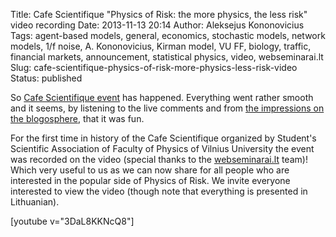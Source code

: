 Title: Cafe Scientifique "Physics of Risk: the more physics, the less risk" video recording
Date: 2013-11-13 20:14
Author: Aleksejus Kononovicius
Tags: agent-based models, general, economics, stochastic models, network models, 1/f noise, A. Kononovicius, Kirman model, VU FF, biology, traffic, financial markets, announcement, statistical physics, video, webseminarai.lt
Slug: cafe-scientifique-physics-of-risk-more-physics-less-risk-video
Status: published

So
[Cafe Scientifique
event]({filename}/articles/2013/cafe-scientifique-physics-of-risk.md)
has happened. Everything went rather smooth and it seems, by listening
to the live comments and from [the impressions on the
blogosphere](https://enorca.blogspot.com/2013/11/mokslo-kavine.html),
that it was fun.

For the first time in history of the Cafe Scientifique organized by
Student's Scientific Association of Faculty of Physics of Vilnius
University the event was recorded
on the video (special thanks to the
[webseminarai.lt](https://webseminarai.lt) team)! Which very useful to us
as we can now share for all people who are interested in the popular
side of Physics of Risk. We invite everyone interested to view the video
(though note that everything is presented in
Lithuanian)<!--more-->.

[youtube v="3DaL8KKNcQ8"]
